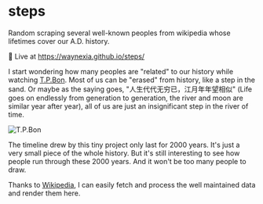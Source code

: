 # steps

Random scraping several well-known peoples from wikipedia whose lifetimes cover our A.D. history.

🌱 Live at https://waynexia.github.io/steps/

I start wondering how many peoples are "related" to our history while watching [T.P.Bon](https://en.wikipedia.org/wiki/Time_Patrol_Bon). Most of us can be "erased" from history, like a step in the sand. Or maybe as the saying goes, "人生代代无穷已，江月年年望相似" (Life goes on endlessly from generation to generation, the river and moon are similar year after year), all of us are just an insignificant step in the river of time.

![T.P.Bon](./public/t-p-bon.png)

The timeline drew by this tiny project only last for 2000 years. It's just a very small piece of the whole history. But it's still interesting to see how people run through these 2000 years. And it won't be too many people to draw.

Thanks to [Wikipedia](https://en.wikipedia.org/), I can easily fetch and process the well maintained data and render them here.
